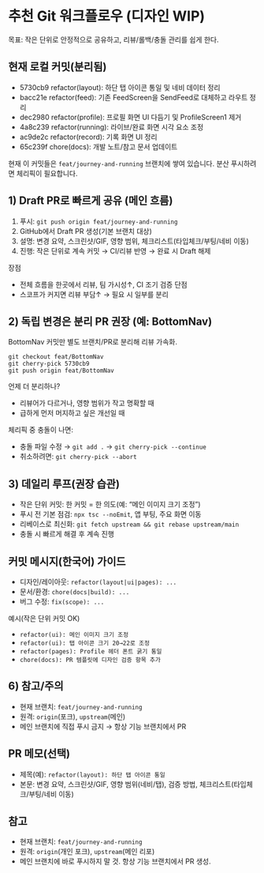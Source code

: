 # 추천 Git 워크플로우 (디자인 WIP)

목표: 작은 단위로 안정적으로 공유하고, 리뷰/롤백/충돌 관리를 쉽게 한다.

## 현재 로컬 커밋(분리됨)

- 5730cb9 refactor(layout): 하단 탭 아이콘 통일 및 네비 데이터 정리
- bacc21e refactor(feed): 기존 FeedScreen을 SendFeed로 대체하고 라우트 정리
- dec2980 refactor(profile): 프로필 화면 UI 다듬기 및 ProfileScreen1 제거
- 4a8c239 refactor(running): 라이브/완료 화면 시각 요소 조정
- ac9de2c refactor(record): 기록 화면 UI 정리
- 65c239f chore(docs): 개발 노트/참고 문서 업데이트

현재 이 커밋들은 `feat/journey-and-running` 브랜치에 쌓여 있습니다. 분산 푸시하려면 체리픽이 필요합니다.

## 1) Draft PR로 빠르게 공유 (메인 흐름)

1. 푸시: `git push origin feat/journey-and-running`
2. GitHub에서 Draft PR 생성(기본 브랜치 대상)
3. 설명: 변경 요약, 스크린샷/GIF, 영향 범위, 체크리스트(타입체크/부팅/네비 이동)
4. 진행: 작은 단위로 계속 커밋 → CI/리뷰 반영 → 완료 시 Draft 해제

장점
- 전체 흐름을 한곳에서 리뷰, 팀 가시성↑, CI 조기 검증
단점
- 스코프가 커지면 리뷰 부담↑ → 필요 시 일부를 분리

## 2) 독립 변경은 분리 PR 권장 (예: BottomNav)

BottomNav 커밋만 별도 브랜치/PR로 분리해 리뷰 가속화.

```
git checkout feat/BottomNav
git cherry-pick 5730cb9
git push origin feat/BottomNav
```

언제 더 분리하나?
- 리뷰어가 다르거나, 영향 범위가 작고 명확할 때
- 급하게 먼저 머지하고 싶은 개선일 때

체리픽 중 충돌이 나면:

- 충돌 파일 수정 → `git add .` → `git cherry-pick --continue`
- 취소하려면: `git cherry-pick --abort`

## 3) 데일리 루프(권장 습관)

- 작은 단위 커밋: 한 커밋 = 한 의도(예: “메인 이미지 크기 조정”)
- 푸시 전 기본 점검: `npx tsc --noEmit`, 앱 부팅, 주요 화면 이동
- 리베이스로 최신화: `git fetch upstream && git rebase upstream/main`
- 충돌 시 빠르게 해결 후 계속 진행

## 커밋 메시지(한국어) 가이드

- 디자인/레이아웃: `refactor(layout|ui|pages): ...`
- 문서/환경: `chore(docs|build): ...`
- 버그 수정: `fix(scope): ...`

예시(작은 단위 커밋 OK)

- `refactor(ui): 메인 이미지 크기 조정`
- `refactor(ui): 탭 아이콘 크기 20→22로 조정`
- `refactor(pages): Profile 헤더 폰트 굵기 통일`
- `chore(docs): PR 템플릿에 디자인 검증 항목 추가`

## 6) 참고/주의

- 현재 브랜치: `feat/journey-and-running`
- 원격: `origin`(포크), `upstream`(메인)
- 메인 브랜치에 직접 푸시 금지 → 항상 기능 브랜치에서 PR

## PR 메모(선택)

- 제목(예): `refactor(layout): 하단 탭 아이콘 통일`
- 본문: 변경 요약, 스크린샷/GIF, 영향 범위(네비/탭), 검증 방법, 체크리스트(타입체크/부팅/네비 이동)

## 참고

- 현재 브랜치: `feat/journey-and-running`
- 원격: `origin`(개인 포크), `upstream`(메인 리포)
- 메인 브랜치에 바로 푸시하지 말 것. 항상 기능 브랜치에서 PR 생성.
